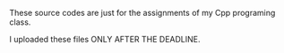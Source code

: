 These source codes are just for the assignments of my Cpp programing class.

I uploaded these files ONLY AFTER THE DEADLINE.
